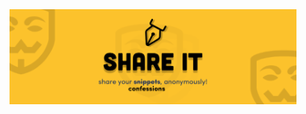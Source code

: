 <img src="https://github.com/Madflows/share-it/blob/49dd7532a7876b64539c832f0b6a50836199e19f/Share%20It%20Header.png" alt="madflow's Share It" />
